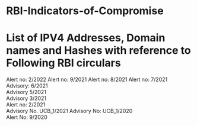 # RBI-Indicators-of-Compromise
# List of IPV4 Addresses, Domain names and Hashes with reference to Following RBI circulars


Alert no: 2/2022 
Alert no: 9/2021 
Alert no: 8/2021 
Alert no: 7/2021   
Advisory: 6/2021   
Advisory 5/2021  
Advisory 3/2021   
Alert no: 2/2021   
Advisory No. UCB_1/2021 
Advisory No: UCB_1/2020   
Alert No: 9/2020   
